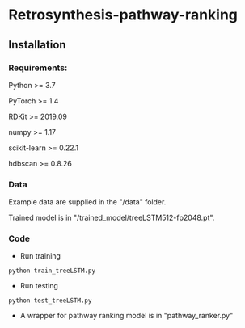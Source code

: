 # Retrosynthesis-pathway-ranking

## Installation

### Requirements:

Python >= 3.7

PyTorch >= 1.4

RDKit >= 2019.09

numpy >= 1.17

scikit-learn >= 0.22.1 

hdbscan >= 0.8.26

### Data
Example data are supplied in the "/data" folder. 

Trained model is in "/trained_model/treeLSTM512-fp2048.pt".

### Code

- Run training
```
python train_treeLSTM.py
```

- Run testing
```
python test_treeLSTM.py
```

- A wrapper for pathway ranking model is in "pathway_ranker.py"
